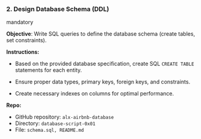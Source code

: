 ### 2\. Design Database Schema (DDL)

mandatory

**Objective**: Write SQL queries to define the database schema (create tables, set constraints).

**Instructions:**

- Based on the provided database specification, create SQL `CREATE TABLE` statements for each entity.
    
- Ensure proper data types, primary keys, foreign keys, and constraints.
    
- Create necessary indexes on columns for optimal performance.
    

**Repo:**

- GitHub repository: `alx-airbnb-database`
- Directory: `database-script-0x01`
- File: `schema.sql, README.md`
